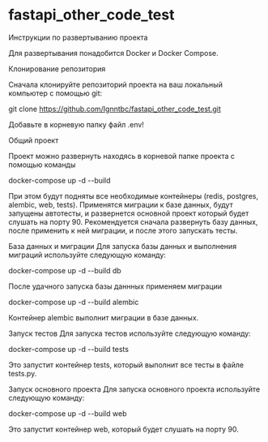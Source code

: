 # fastapi_other_code_test
Инструкции по развертыванию проекта

Для развертывания понадобится Docker и Docker Compose.

Клонирование репозитория

Сначала клонируйте репозиторий проекта на ваш локальный компьютер с помощью git:

git clone https://github.com/Ignntbc/fastapi_other_code_test.git

Добавьте в корневую папку файл .env!

Общий проект

Проект можно развернуть находясь в корневой папке проекта с помощью команды

docker-compose up -d --build

При этом будут подняты все необходимые контейнеры (redis, postgres, alembic, web, tests).
Применятся миграции к базе данных, будут запущены автотесты, и развернется основной проект
который будет слушать на порту 90. Рекомендуется сначала развернуть базу данных, после 
применить к ней миграции, и после этого запускать тесты.

База данных и миграции
Для запуска базы данных и выполнения миграций используйте следующую команду:

docker-compose up -d --build db

После удачного запуска базы даннных применяем миграции

docker-compose up -d --build alembic

Контейнер alembic выполнит миграции в базе данных.

Запуск тестов
Для запуска тестов используйте следующую команду:

docker-compose up -d --build tests

Это запустит контейнер tests, который выполнит все тесты в файле tests.py.

Запуск основного проекта
Для запуска основного проекта используйте следующую команду:

docker-compose up -d --build web

Это запустит контейнер web, который будет слушать на порту 90.
